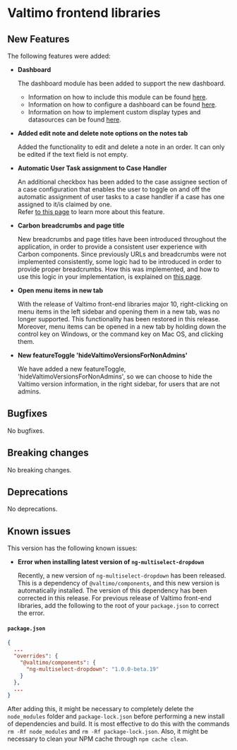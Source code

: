 # Valtimo frontend libraries

## New Features

The following features were added:

*   **Dashboard**

    The dashboard module has been added to support the new dashboard.

    * Information on how to include this module can be found [here](../../../fundamentals/getting-started/modules/core/dashboard.md).
    * Information on how to configure a dashboard can be found [here](../../../features/dashboard/).
    * Information on how to implement custom display types and datasources can be found [here](../../../features/dashboard/dashboard-1/).
*   **Added edit note and delete note options on the notes tab**

    Added the functionality to edit and delete a note in an order. It can only be edited if the text field is not empty.
*   **Automatic User Task assignment to Case Handler**

    An additional checkbox has been added to the case assignee section of a case configuration that enables the user to toggle on and off the automatic assignment of user tasks to a case handler if a case has one assigned to it/is claimed by one.\
    Refer [to this page](broken-reference) to learn more about this feature.
*   **Carbon breadcrumbs and page title**

    New breadcrumbs and page titles have been introduced throughout the application, in order to provide a consistent user experience with Carbon components. Since previously URLs and breadcrumbs were not implemented consistently, some logic had to be introduced in order to provide proper breadcrumbs. How this was implemented, and how to use this logic in your implementation, is explained on [this page](../../../nog-een-plek-geven/reference/user-interface/breadcrumbs.md).
*   **Open menu items in new tab**

    With the release of Valtimo front-end libraries major 10, right-clicking on menu items in the left sidebar and opening them in a new tab, was no longer supported. This functionality has been restored in this release. Moreover, menu items can be opened in a new tab by holding down the control key on Windows, or the command key on Mac OS, and clicking them.
*   **New featureToggle 'hideValtimoVersionsForNonAdmins'**

    We have added a new featureToggle, 'hideValtimoVersionsForNonAdmins', so we can choose to hide the Valtimo version information, in the right sidebar, for users that are not admins.

## Bugfixes

No bugfixes.

## Breaking changes

No breaking changes.

## Deprecations

No deprecations.

## Known issues

This version has the following known issues:

*   **Error when installing latest version of `ng-multiselect-dropdown`**

    Recently, a new version of `ng-multiselect-dropdown` has been released. This is a dependency of `@valtimo/components`, and this new version is automatically installed. The version of this dependency has been corrected in this release. For previous release of Valtimo front-end libraries, add the following to the root of your `package.json` to correct the error.

#### **`package.json`**

```json
{
  ...
  "overrides": {
    "@valtimo/components": {
      "ng-multiselect-dropdown": "1.0.0-beta.19"
    }
  },
  ...
}
```

After adding this, it might be necessary to completely delete the `node_modules` folder and `package-lock.json` before performing a new install of dependencies and build. It is most effective to do this with the commands `rm -Rf node_modules` and `rm -Rf package-lock.json`. Also, it might be necessary to clean your NPM cache through `npm cache clean`.
